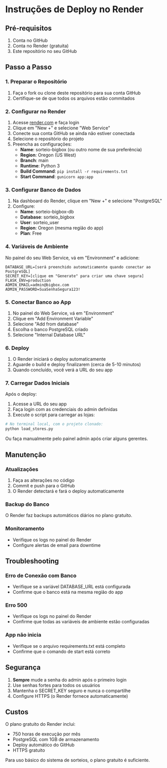 # Instruções de Deploy no Render

## Pré-requisitos

1. Conta no GitHub
2. Conta no Render (gratuita)
3. Este repositório no seu GitHub

## Passo a Passo

### 1. Preparar o Repositório

1. Faça o fork ou clone deste repositório para sua conta GitHub
2. Certifique-se de que todos os arquivos estão commitados

### 2. Configurar no Render

1. Acesse [render.com](https://render.com) e faça login
2. Clique em "New +" e selecione "Web Service"
3. Conecte sua conta GitHub se ainda não estiver conectada
4. Selecione o repositório do projeto
5. Preencha as configurações:
   - **Name**: sorteio-bigbox (ou outro nome de sua preferência)
   - **Region**: Oregon (US West)
   - **Branch**: main
   - **Runtime**: Python 3
   - **Build Command**: `pip install -r requirements.txt`
   - **Start Command**: `gunicorn app:app`

### 3. Configurar Banco de Dados

1. Na dashboard do Render, clique em "New +" e selecione "PostgreSQL"
2. Configure:
   - **Name**: sorteio-bigbox-db
   - **Database**: sorteio_bigbox
   - **User**: sorteio_user
   - **Region**: Oregon (mesma região do app)
   - **Plan**: Free

### 4. Variáveis de Ambiente

No painel do seu Web Service, vá em "Environment" e adicione:

```
DATABASE_URL=[será preenchido automaticamente quando conectar ao PostgreSQL]
SECRET_KEY=[clique em "Generate" para criar uma chave segura]
FLASK_ENV=production
ADMIN_EMAIL=admin@bigbox.com
ADMIN_PASSWORD=SuaSenhaSegura123!
```

### 5. Conectar Banco ao App

1. No painel do Web Service, vá em "Environment"
2. Clique em "Add Environment Variable"
3. Selecione "Add from database"
4. Escolha o banco PostgreSQL criado
5. Selecione "Internal Database URL"

### 6. Deploy

1. O Render iniciará o deploy automaticamente
2. Aguarde o build e deploy finalizarem (cerca de 5-10 minutos)
3. Quando concluído, você verá a URL do seu app

### 7. Carregar Dados Iniciais

Após o deploy:

1. Acesse a URL do seu app
2. Faça login com as credenciais do admin definidas
3. Execute o script para carregar as lojas:

```bash
# No terminal local, com o projeto clonado:
python load_stores.py
```

Ou faça manualmente pelo painel admin após criar alguns gerentes.

## Manutenção

### Atualizações

1. Faça as alterações no código
2. Commit e push para o GitHub
3. O Render detectará e fará o deploy automaticamente

### Backup do Banco

O Render faz backups automáticos diários no plano gratuito.

### Monitoramento

- Verifique os logs no painel do Render
- Configure alertas de email para downtime

## Troubleshooting

### Erro de Conexão com Banco

- Verifique se a variável DATABASE_URL está configurada
- Confirme que o banco está na mesma região do app

### Erro 500

- Verifique os logs no painel do Render
- Confirme que todas as variáveis de ambiente estão configuradas

### App não inicia

- Verifique se o arquivo requirements.txt está completo
- Confirme que o comando de start está correto

## Segurança

1. **Sempre** mude a senha do admin após o primeiro login
2. Use senhas fortes para todos os usuários
3. Mantenha o SECRET_KEY seguro e nunca o compartilhe
4. Configure HTTPS (o Render fornece automaticamente)

## Custos

O plano gratuito do Render inclui:
- 750 horas de execução por mês
- PostgreSQL com 1GB de armazenamento
- Deploy automático do GitHub
- HTTPS gratuito

Para uso básico do sistema de sorteios, o plano gratuito é suficiente. 